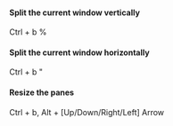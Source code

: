 #### Split the current window vertically

Ctrl + b  %

#### Split the current window horizontally

Ctrl + b  "

#### Resize the panes

Ctrl + b, Alt + [Up/Down/Right/Left] Arrow